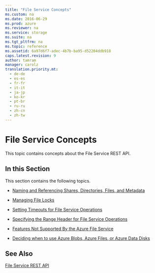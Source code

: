 ```yaml
---
title: "File Service Concepts"
ms.custom: na
ms.date: 2016-06-29
ms.prod: azure
ms.reviewer: na
ms.service: storage
ms.suite: na
ms.tgt_pltfrm: na
ms.topic: reference
ms.assetid: 6a97d6f7-adec-4b7b-ba95-d52204ddb918
caps.latest.revision: 9
author: tamram
manager: carolz
translation.priority.mt: 
  - de-de
  - es-es
  - fr-fr
  - it-it
  - ja-jp
  - ko-kr
  - pt-br
  - ru-ru
  - zh-cn
  - zh-tw
---
```

# File Service Concepts
This topic contains concepts about the File Service REST API.  
  
## In this Section  
 This section contains the following topics.  
  
-   [Naming and Referencing Shares, Directories, Files, and Metadata](Naming-and-Referencing-Shares--Directories--Files--and-Metadata.md)  
  
-   [Managing File Locks](Managing-File-Locks.md)  
  
-   [Setting Timeouts for File Service Operations](Setting-Timeouts-for-File-Service-Operations.md)  
  
-   [Specifying the Range Header for File Service Operations](Specifying-the-Range-Header-for-File-Service-Operations.md)  
  
-   [Features Not Supported By the Azure File Service](Features-Not-Supported-By-the-Azure-File-Service.md)  
  
-   [Deciding when to use Azure Blobs, Azure Files, or Azure Data Disks](Deciding-when-to-use-Azure-Blobs--Azure-Files--or-Azure-Data-Disks.md)  
  
## See Also  
 [File Service REST API](File-Service-REST-API.md)
